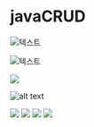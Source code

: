 # javaCRUD
![텍스트](https://github.com/HushKish/javaCRUD/blob/master/screenshot/s1.png?raw=true)


![텍스트](https://github.com/HushKish/javaCRUD/blob/master/screenshot/s2.png?raw=true)

<img src = "https://github.com/HushKish/javaCRUD/blob/master/screenshot/s3.png?raw=true">

![alt text](https://github.com/HushKish/javaCRUD/blob/master/screenshot/s4.png?raw=true)


<img src = "https://github.com/HushKish/javaCRUD/blob/master/screenshot/s5.png?raw=true">
<img src = "https://github.com/HushKish/javaCRUD/blob/master/screenshot/s6.png?raw=true">
<img src = "https://github.com/HushKish/javaCRUD/blob/master/screenshot/s7.png?raw=true">
<img src = "https://github.com/HushKish/javaCRUD/blob/master/screenshot/s8.png?raw=true">



